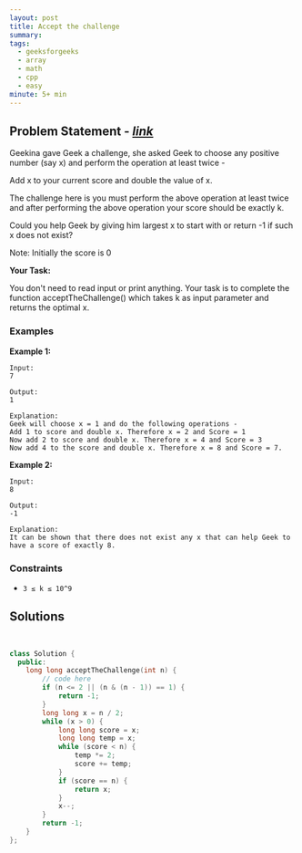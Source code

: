 ```yaml
---
layout: post
title: Accept the challenge
summary:
tags:
  - geeksforgeeks
  - array
  - math
  - cpp
  - easy
minute: 5+ min
---
```


## Problem Statement - [_link_](https://practice.geeksforgeeks.org/contest/gfg-weekly-coding-contest-97/problems/)

Geekina gave Geek a challenge, she asked Geek to choose any positive number (say x) and perform the operation at least twice - 

Add x to your current score and double the value of x.

The challenge here is you must perform the above operation at least twice and after performing the above operation your score should be exactly k.

Could you help Geek by giving him largest x to start with or return -1 if such x does not exist?

Note: Initially the score is 0

**Your Task:**

You don't need to read input or print anything. Your task is to complete the function acceptTheChallenge() which takes k as input parameter and returns the optimal x.

### Examples

**Example 1:**

```
Input: 
7

Output:
1

Explanation:
Geek will choose x = 1 and do the following operations - 
Add 1 to score and double x. Therefore x = 2 and Score = 1
Now add 2 to score and double x. Therefore x = 4 and Score = 3
Now add 4 to the score and double x. Therefore x = 8 and Score = 7. 
```

**Example 2:**

```
Input:
8

Output:
-1

Explanation:
It can be shown that there does not exist any x that can help Geek to have a score of exactly 8.
```

### Constraints

- `3 ≤ k ≤ 10^9`

## Solutions

```cpp


class Solution {
  public:
    long long acceptTheChallenge(int n) {
        // code here
        if (n <= 2 || (n & (n - 1)) == 1) {
            return -1;
        }
        long long x = n / 2;
        while (x > 0) {
            long long score = x;
            long long temp = x;
            while (score < n) {
                temp *= 2;
                score += temp;
            }
            if (score == n) {
                return x;
            }
            x--;
        }
        return -1; 
    }
};


```
